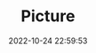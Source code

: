 ---
weight: 1
images:
- /images/edited/157.jpeg
title: Picture
date: 2022-10-24 22:59:53
tags: [luminar neo,work,person,bottle,oven]
---